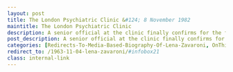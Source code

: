 ```yaml
---
layout: post
title: The London Psychiatric Clinic &#124; 8 November 1982
maintitle: The London Psychiatric Clinic
description: A senior official at the clinic finally confirms for the first time that Lena had anorexia nervosa.
post_description: A senior official at the clinic finally confirms for the first time that Lena had anorexia nervosa.
categories: [Redirects-To-Media-Based-Biography-Of-Lena-Zavaroni, OnThisDay8November]
redirect_to: /1963-11-04-lena-zavaroni/#infobox21
class: internal-link
---
```


